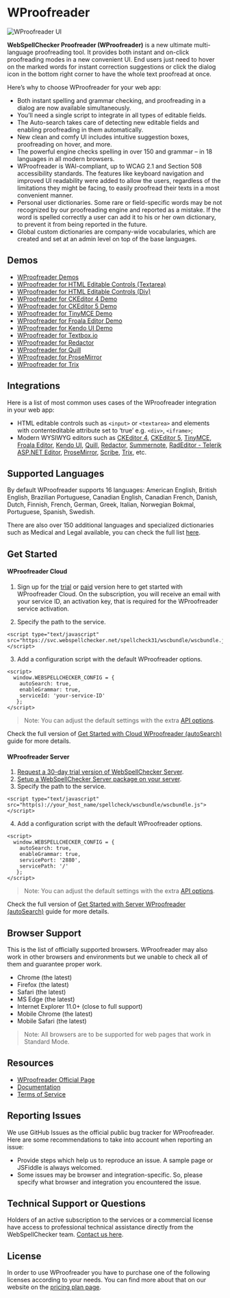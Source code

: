 WProofreader
=====================

![WProofreader UI](https://webspellchecker.com/app/images/wproofreader-ui.png)


**WebSpellChecker Proofreader (WProofreader)** is a new ultimate multi-language proofreading tool. It provides both instant and on-click proofreading modes in a new convenient UI. End users just need to hover on the marked words for instant correction suggestions or click the dialog icon in the bottom right corner to have the whole text proofread at once.

Here’s why to choose WProofreader for your web app:
* Both instant spelling and grammar checking, and proofreading in a dialog are now available simultaneously.
* You’ll need a single script to integrate in all types of editable fields. 
* The Auto-search takes care of detecting new editable fields and enabling proofreading in them automatically.
* New clean and comfy UI includes intuitive suggestion boxes, proofreading on hover, and more.
* The powerful engine checks spelling in over 150 and grammar – in 18 languages in all modern browsers.
* WProofreader is WAI-compliant, up to WCAG 2.1 and Section 508 accessibility standards. The features like keyboard navigation and improved UI readability were added to allow the users, regardless of the limitations they might be facing, to easily proofread their texts in a most convenient manner.
* Personal user dictionaries. Some rare or field-specific words may be not recognized by our proofreading engine and reported as a mistake. If the word is spelled correctly a user can add it to his or her own dictionary, to prevent it from being reported in the future.
* Global custom dictionaries are company-wide vocabularies, which are created and set at an admin level on top of the base languages. 

Demos
------------
* [WProofreader Demos](https://webspellchecker.com/wsc-proofreader/#demos)
* [WProofreader for HTML Editable Controls (Textarea)](https://webspellchecker.com/wsc-proofreader/#proofreader-textarea)
* [WProofreader for HTML Editable Controls (Div)](https://webspellchecker.com/wsc-proofreader/#proofreader-div)
* [WProofreader for CKEditor 4 Demo](https://webspellchecker.com/wsc-proofreader/#proofreader-ckeditor4)
* [WProofreader for CKEditor 5 Demo](https://webspellchecker.com/wsc-proofreader/#proofreader-ckeditor5)
* [WProofreader for TinyMCE Demo](https://webspellchecker.com/wsc-proofreader/#proofreader-tinymce4)
* [WProofreader for Froala Editor Demo](https://webspellchecker.com/wsc-proofreader/#proofreader-froala-editor)
* [WProofreader for Kendo UI Demo](https://webspellchecker.com/wsc-proofreader/#proofreader-kendo-ui)
* [WProofreader for Textbox.io](https://webspellchecker.com/wsc-proofreader/#proofreader-textbox-io)
* [WProofreader for Redactor](https://webspellchecker.com/wsc-proofreader/#proofreader-redactor)
* [WProofreader for Quill](https://webspellchecker.com/wsc-proofreader/#proofreader-quill)
* [WProofreader for ProseMirror](https://webspellchecker.com/wsc-proofreader/#proofreader-prosemirror)
* [WProofreader for Trix](https://webspellchecker.com/wsc-proofreader/#proofreader-trix)

Integrations
------------
Here is a list of most common uses cases of the WProofreader integration in your web app:

* HTML editable controls such as ```<input>``` or ```<textarea>``` and elements with contenteditable attribute set to ‘true’ e.g. ```<div>```, ```<iframe>```;
* Modern WYSIWYG editors such as [CKEditor 4](https://ckeditor.com/ckeditor-4/), [CKEditor 5](https://ckeditor.com/ckeditor-5/), [TinyMCE](https://www.tiny.cloud/), [Froala Editor](https://www.froala.com/wysiwyg-editor), [Kendo UI](https://www.telerik.com/kendo-ui), [Quill](https://quilljs.com/), [Redactor](https://imperavi.com/redactor/), [Summernote](https://summernote.org/), [RadEditor - Telerik ASP.NET Editor](https://demos.telerik.com/aspnet-ajax/editor/examples/overview/defaultcs.aspx), [ProseMirror](https://prosemirror.net/), [Scribe](https://github.com/guardian/scribe), [Trix](https://trix-editor.org/), etc.

Supported Languages
------------
By default WProofreader supports 16 languages: American English, British English, Brazilian Portuguese, Canadian English, Canadian French, Danish, Dutch, Finnish, French, German, Greek, Italian, Norwegian Bokmal, Portuguese, Spanish, Swedish.

There are also over 150 additional languages and specialized dictionaries such as Medical and Legal available, you can check the full list [here](https://webspellchecker.com/additional-dictionaries/). 

Get Started
------------

#### WProofreader Cloud

1. Sign up for the [trial](https://www.webspellchecker.net/signup/hosted-signup.html#webspellchecker-proofreader-trial) or [paid](https://www.webspellchecker.net/signup/hosted-signup.html#webspellchecker-proofreader-paid) version here to get started with WProofreader Cloud. On the subscription, you will receive an email with your service ID, an activation key, that is required for the WProofreader service activation. 

2. Specify the path to the service.

```
<script type="text/javascript" src="https://svc.webspellchecker.net/spellcheck31/wscbundle/wscbundle.js"></script>
```
3. Add a configuration script with the default WProofreader options.

```
<script>
  window.WEBSPELLCHECKER_CONFIG = {
    autoSearch: true,
    enableGrammar: true,
    serviceId: 'your-service-ID'
   };
</script>
```

> Note: You can adjust the default settings with the extra [API options](http://dev.webspellchecker.net/api/wscbundle/).

Check the full version of [Get Started with Cloud WProofreader (autoSearch)](https://docs.webspellchecker.net/pages/viewpage.action?pageId=442663877) guide for more details.

#### WProofreader Server

1. [Request a 30-day trial version of WebSpellChecker Server](https://webspellchecker.com/free-trial/).
2. [Setup a WebSpellChecker Server package on your server](https://docs.webspellchecker.net/display/WebSpellCheckerServer53x).
3. Specify the path to the service.

```
<script type="text/javascript" src="http(s)://your_host_name/spellcheck/wscbundle/wscbundle.js"></script>
```

4. Add a configuration script with the default WProofreader options.

```
<script>
  window.WEBSPELLCHECKER_CONFIG = {
    autoSearch: true,
    enableGrammar: true,
    servicePort: '2880',
    servicePath: '/'
   };
</script>
```
> Note: You can adjust the default settings with the extra [API options](http://dev.webspellchecker.net/api/wscbundle/).

Check the full version of [Get Started with Server WProofreader (autoSearch)](https://docs.webspellchecker.net/pages/viewpage.action?pageId=449970306) guide for more details.

Browser Support
------------

This is the list of officially supported browsers. WProofreader may also work in other browsers and environments but we unable to check all of them and guarantee proper work.

* Chrome (the latest)
* Firefox (the latest)
* Safari (the latest)
* MS Edge (the latest)
* Internet Explorer 11.0+ (close to full support)
* Mobile Chrome (the latest)
* Mobile Safari (the latest)

> Note: All browsers are to be supported for web pages that work in Standard Mode.

Resources
------------

* [WProofreader Official Page](https://webspellchecker.com/wsc-proofreader/)
* [Documentation](https://docs.webspellchecker.net/)
* [Terms of Service](https://webspellchecker.com/terms-of-service/)

Reporting Issues
------------

We use GitHub Issues as the official public bug tracker for WProofreader. Here are some recommendations to take into account when reporting an issue:

* Provide steps which help us to reproduce an issue. A sample page or JSFiddle is always welcomed.
* Some issues may be browser and integration-specific.  So, please specify what browser and integration you encountered the issue.

Technical Support or Questions
------------

Holders of an active subscription to the services or a commercial license have access to professional technical assistance directly from the WebSpellChecker team. [Contact us here](https://webspellchecker.com/contact-us/).

License
------------

In order to use WProofreader you have to purchase one of the following licenses according to your needs. You can find more about that on our website on the [pricing plan page](https://webspellchecker.com/pricing/).
